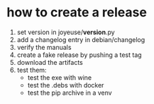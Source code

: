 # how to create a release

1. set version in joyeuse/__version__.py
2. add a changelog entry in debian/changelog
3. verify the manuals
4. create a fake release by pushing a test tag
5. download the artifacts
6. test them:
   * test the exe with wine
   * test the .debs with docker
   * test the pip archive in a venv
